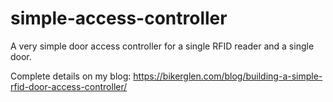 # simple-access-controller
A very simple door access controller for a single RFID reader and a single door.

Complete details on my blog: https://bikerglen.com/blog/building-a-simple-rfid-door-access-controller/
